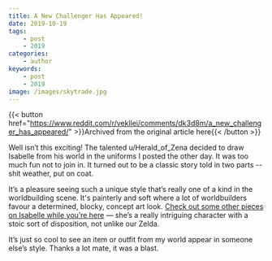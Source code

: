 ```yaml
---
title: A New Challenger Has Appeared!
date: 2019-10-19
tags:
    - post
    - 2019
categories:
    - author
keywords:
    - post
    - 2019
image: /images/skytrade.jpg
---
```

{{< button href="https://www.reddit.com/r/vekllei/comments/dk3d8m/a_new_challenger_has_appeared/" >}}Archived from the original article here{{< /button >}}

Well isn’t this exciting! The talented u/Herald_of_Zena decided to draw Isabelle from his world in the uniforms I posted the other day. It was too much fun not to join in. It turned out to be a classic story told in two parts -- shit weather, put on coat.

It’s a pleasure seeing such a unique style that’s really one of a kind in the worldbuilding scene. It's painterly and soft where a lot of worldbuilders favour a determined, blocky, concept art look. [Check out some other pieces on Isabelle while you’re here](https://www.artstation.com/skyhornet) — she’s a really intriguing character with a stoic sort of disposition, not unlike our Zelda.

It’s just so cool to see an item or outfit from my world appear in someone else’s style. Thanks a lot mate, it was a blast.
